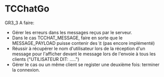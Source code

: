 # TCChatGo
GR3_3
A faire:
* Gérer les erreurs dans les messages reçus par le serveur.
* Dans le cas TCCHAT_MESSAGE, faire en sorte que le MESSAGE_PAYLOAD puisse contenir des \t (pas encore implémenté)
* Réussir à récupérer le nom d'utilisateur lors de la réception d'un message pour l'afficher devant le message lors de l'envoie à tous les clients ("UTILISATEUR DIT: .....")
* Gérer le cas ou un même client se register une deuxième fois: terminer la connexion.
